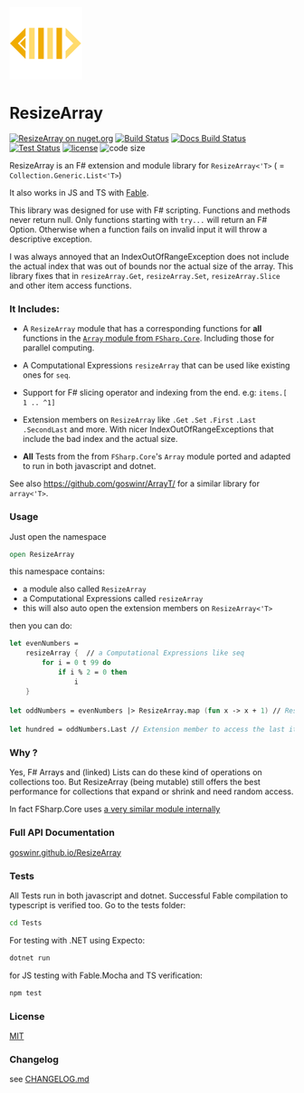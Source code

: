 
![Logo](https://raw.githubusercontent.com/goswinr/ResizeArray/main/Docs/img/logo128.png)
# ResizeArray

[![ResizeArray on nuget.org](https://img.shields.io/nuget/v/ResizeArray)](https://www.nuget.org/packages/ResizeArray/)
[![Build Status](https://github.com/goswinr/ResizeArray/actions/workflows/build.yml/badge.svg)](https://github.com/goswinr/ResizeArray/actions/workflows/build.yml)
[![Docs Build Status](https://github.com/goswinr/ResizeArray/actions/workflows/docs.yml/badge.svg)](https://github.com/goswinr/ResizeArray/actions/workflows/docs.yml)
[![Test Status](https://github.com/goswinr/ResizeArray/actions/workflows/test.yml/badge.svg)](https://github.com/goswinr/ResizeArray/actions/workflows/test.yml)
[![license](https://img.shields.io/github/license/goswinr/ResizeArray)](LICENSE.md)
![code size](https://img.shields.io/github/languages/code-size/goswinr/ResizeArray.svg)


ResizeArray is an F# extension and module library for `ResizeArray<'T>` ( = `Collection.Generic.List<'T>`)

It also works in JS and TS with [Fable](https://fable.io/).

This library was designed for use with F# scripting.
Functions and methods never return null.
Only functions starting with `try...` will return an F# Option.
Otherwise when a function fails on invalid input it will throw a descriptive exception.

I was always annoyed that an IndexOutOfRangeException does not include the actual index that was out of bounds nor the actual size of the array.
This library fixes that in `resizeArray.Get`, `resizeArray.Set`, `resizeArray.Slice` and other item access functions.

### It Includes:

- A `ResizeArray` module that has a corresponding functions for  **all**  functions in the  [`Array` module from `FSharp.Core`](https://fsharp.github.io/fsharp-core-docs/reference/fsharp-collections-arraymodule.html). Including those for parallel computing.
- A  Computational Expressions `resizeArray` that can be used like existing ones for `seq`.
- Support for F# slicing operator and indexing from the end. e.g: `items.[ 1 .. ^1]`
- Extension members on `ResizeArray` like `.Get` `.Set` `.First` `.Last` `.SecondLast` and more.
With nicer IndexOutOfRangeExceptions that include the bad index and the actual size.

- **All** Tests from the from `FSharp.Core`'s `Array` module ported and adapted to run in both javascript and dotnet.


See also https://github.com/goswinr/ArrayT/ for a similar library for `array<'T>`.

### Usage
Just open the namespace

```fsharp
open ResizeArray
```
this namespace contains:
- a module also called `ResizeArray`
- a  Computational Expressions called `resizeArray`
- this will also auto open the extension members on `ResizeArray<'T>`

then you can do:

```fsharp
let evenNumbers =
    resizeArray {  // a Computational Expressions like seq
        for i = 0 t 99 do
            if i % 2 = 0 then
                i
    }

let oddNumbers = evenNumbers |> ResizeArray.map (fun x -> x + 1) // ResizeArray module

let hundred = oddNumbers.Last // Extension member to access the last item in list

```

### Why ?
Yes, F# Arrays and (linked) Lists can do these kind of operations on collections too.
But ResizeArray (being mutable)  still offers the best performance for collections that expand or shrink and need random access.

In fact FSharp.Core uses [a very similar module internally](https://github.com/dotnet/fsharp/blob/main/src/Compiler/Utilities/ResizeArray.fs)

### Full API Documentation

[goswinr.github.io/ResizeArray](https://goswinr.github.io/ResizeArray/reference/resizearray.html)


### Tests
All Tests run in both javascript and dotnet.
Successful Fable compilation to typescript is verified too.
Go to the tests folder:

```bash
cd Tests
```

For testing with .NET using Expecto:

```bash
dotnet run
```

for JS testing with Fable.Mocha and TS verification:

```bash
npm test
```

### License
[MIT](https://github.com/goswinr/ResizeArray/blob/main/LICENSE.md)

### Changelog
see [CHANGELOG.md](https://github.com/goswinr/ResizeArray/blob/main/CHANGELOG.md)

